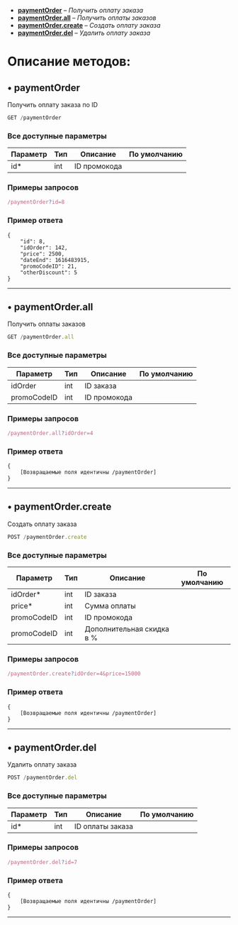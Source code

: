 - [**paymentOrder**](#-paymentorder) – *Получить оплату заказа*
- [**paymentOrder.all**](#-paymentorderall) – *Получить оплаты заказов*
- [**paymentOrder.create**](#-paymentordercreate) – *Создать оплату заказа*
- [**paymentOrder.del**](#-paymentorderdel) – *Удалить оплату заказа*

# Описание методов: 

## • paymentOrder
Получить оплату заказа по ID
```js
GET /paymentOrder
```

### Все доступные параметры
Параметр | Тип | Описание | По умолчанию
-- | -- | -- | --
id* | int | ID промокода

### Примеры запросов
```js
/paymentOrder?id=8
```

### Пример ответа
```
{
    "id": 8,
    "idOrder": 142,
    "price": 2500,
    "dateEnd": 1616483915,
    "promoCodeID": 21,
    "otherDiscount": 5
}
```
***



## • paymentOrder.all
Получить оплаты заказов
```js
GET /paymentOrder.all
```

### Все доступные параметры
Параметр | Тип | Описание | По умолчанию
-- | -- | -- | --
idOrder | int | ID заказа
promoCodeID | int | ID промокода

### Примеры запросов
```js
/paymentOrder.all?idOrder=4
```

### Пример ответа
```
{
    [Возвращаемые поля идентичны /paymentOrder]
}
```
***



## • paymentOrder.create
Создать оплату заказа
```js
POST /paymentOrder.create
```

### Все доступные параметры
Параметр | Тип | Описание | По умолчанию
-- | -- | -- | --
idOrder* | int | ID заказа
price* | int | Сумма оплаты
promoCodeID | int | ID промокода
promoCodeID | int | Дополнительная скидка в %

### Примеры запросов
```js
/paymentOrder.create?idOrder=4&price=15000
```

### Пример ответа
```
{
    [Возвращаемые поля идентичны /paymentOrder]
}
```
***



## • paymentOrder.del
Удалить оплату заказа
```js
POST /paymentOrder.del
```

### Все доступные параметры
Параметр | Тип | Описание | По умолчанию
-- | -- | -- | --
id* | int | ID оплаты заказа

### Примеры запросов
```js
/paymentOrder.del?id=7
```

### Пример ответа
```
{
    [Возвращаемые поля идентичны /paymentOrder]
}
```
***